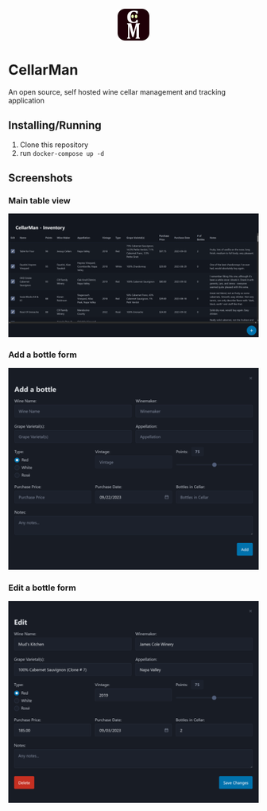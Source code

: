 <p align="center">
  <img src="static/favicon.png" />
</p>

# CellarMan

An open source, self hosted wine cellar management and tracking application

## Installing/Running

1. Clone this repository
2. run `docker-compose up -d`

## Screenshots

### Main table view

![table](static/table.png)

### Add a bottle form

![add bottle](static/addbottle.png)

### Edit a bottle form

![edit a bottle](static/edit.png)
